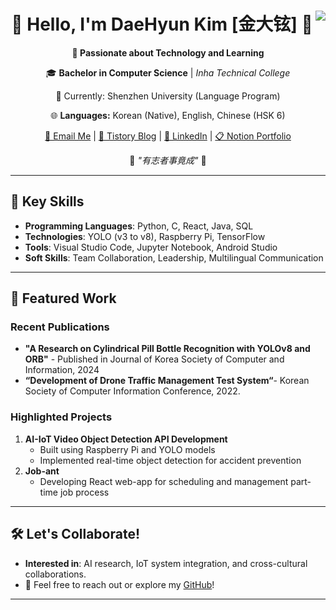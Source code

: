 <div align="center">
  
  <img align="right" src="http://mazassumnida.wtf/api/v2/generate_badge?boj=rnasterofmysea"/>

  # 👋 Hello, I'm DaeHyun Kim [金大铉] 👋

  **🌟 Passionate about Technology and Learning**

  <p>🎓 <b>Bachelor in Computer Science</b> | <i>Inha Technical College</i></p>
  <p>📍 Currently: Shenzhen University (Language Program)</p>

  <p>🌐 <b>Languages:</b> Korean (Native), English, Chinese (HSK 6)</p>

  <a href="mailto:rnasterofmysea@gmail.com">📧 Email Me</a> |
  <a href="https://rnasterofmysea.tistory.com/">📖 Tistory Blog</a> |
  <a href="https://www.linkedin.com/in/rnasterofmysea/">🔗 LinkedIn</a> |
  <a href="https://lumbar-pickle-74c.notion.site/DAEHYUN-KIM-1f7cb15f72434971a802674097421339">📋 Notion Portfolio</a>

  <div align="center">
  🌟 <i>"有志者事竟成"</i> 🌟
</div>
</div>

---

## 📂 Key Skills
- **Programming Languages**: Python, C, React, Java, SQL
- **Technologies**: YOLO (v3 to v8), Raspberry Pi, TensorFlow
- **Tools**: Visual Studio Code, Jupyter Notebook, Android Studio
- **Soft Skills**: Team Collaboration, Leadership, Multilingual Communication


---

## 🌟 Featured Work
### **Recent Publications**
- **"A Research on Cylindrical Pill Bottle Recognition with YOLOv8 and ORB"** - Published in Journal of Korea Society of Computer and Information, 2024
- **“Development of Drone Traffic Management Test System“**- Korean Society of Computer Information Conference, 2022.

### **Highlighted Projects**
1. **AI-IoT Video Object Detection API Development**
   - Built using Raspberry Pi and YOLO models
   - Implemented real-time object detection for accident prevention
2. **Job-ant**
   - Developing React web-app for scheduling and management part-time job process 

---

## 🛠️ Let's Collaborate!
- **Interested in**: AI research, IoT system integration, and cross-cultural collaborations.
- 📩 Feel free to reach out or explore my [GitHub](https://github.com/rnasterofmysea)!

---



